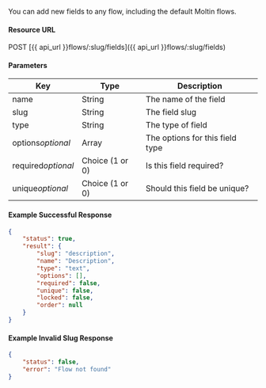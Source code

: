 <!--
@title Assign new field to a flow
@author Moltin Ltd
@description Assign a new field to a flow
@order 15.2.3

@sidebar 1
@family Flow/Field
@rate No
@auth Yes
@format JSON
@http POST
@version beta
-->
You can add new fields to any flow, including the default Moltin flows.

#### Resource URL
POST [{{ api_url }}flows/:slug/fields]({{ api_url }}flows/:slug/fields)

#### Parameters
Key | Type | Description
--- | ---- | -----------
name | String | The name of the field
slug | String | The field slug
type | String | The type of field
options*optional* | Array | The options for this field type
required*optional* | Choice (1 or 0) | Is this field required?
unique*optional* | Choice (1 or 0) | Should this field be unique?

<!--code-->
#### Example Successful Response
``` json
{
    "status": true,
    "result": {
        "slug": "description",
        "name": "Description",
        "type": "text",
        "options": [],
        "required": false,
        "unique": false,
        "locked": false,
        "order": null
    }
}
```

#### Example Invalid Slug Response
``` json
{
    "status": false,
    "error": "Flow not found"
}
```
<!--/code-->